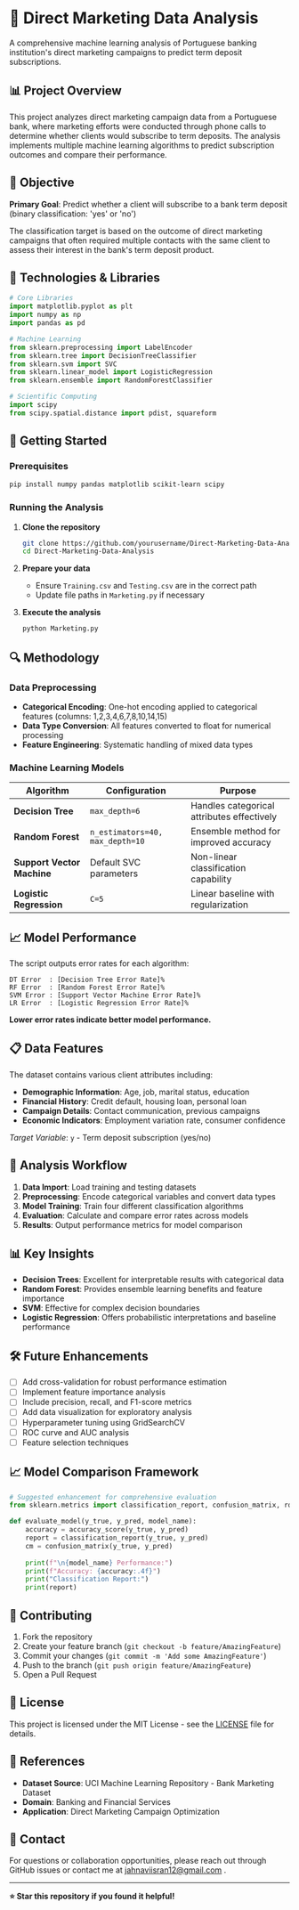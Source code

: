# 🏦 Direct Marketing Data Analysis

A comprehensive machine learning analysis of Portuguese banking institution's direct marketing campaigns to predict term deposit subscriptions.

## 📊 Project Overview

This project analyzes direct marketing campaign data from a Portuguese bank, where marketing efforts were conducted through phone calls to determine whether clients would subscribe to term deposits. The analysis implements multiple machine learning algorithms to predict subscription outcomes and compare their performance.

## 🎯 Objective

**Primary Goal**: Predict whether a client will subscribe to a bank term deposit (binary classification: 'yes' or 'no')

The classification target is based on the outcome of direct marketing campaigns that often required multiple contacts with the same client to assess their interest in the bank's term deposit product.

## 🔧 Technologies & Libraries

```python
# Core Libraries
import matplotlib.pyplot as plt
import numpy as np
import pandas as pd

# Machine Learning
from sklearn.preprocessing import LabelEncoder
from sklearn.tree import DecisionTreeClassifier
from sklearn.svm import SVC
from sklearn.linear_model import LogisticRegression
from sklearn.ensemble import RandomForestClassifier

# Scientific Computing
import scipy
from scipy.spatial.distance import pdist, squareform
```

## 🚀 Getting Started

### Prerequisites

```bash
pip install numpy pandas matplotlib scikit-learn scipy
```

### Running the Analysis

1. **Clone the repository**
   ```bash
   git clone https://github.com/yourusername/Direct-Marketing-Data-Analysis.git
   cd Direct-Marketing-Data-Analysis
   ```

2. **Prepare your data**
   - Ensure `Training.csv` and `Testing.csv` are in the correct path
   - Update file paths in `Marketing.py` if necessary

3. **Execute the analysis**
   ```bash
   python Marketing.py
   ```

## 🔍 Methodology

### Data Preprocessing
- **Categorical Encoding**: One-hot encoding applied to categorical features (columns: 1,2,3,4,6,7,8,10,14,15)
- **Data Type Conversion**: All features converted to float for numerical processing
- **Feature Engineering**: Systematic handling of mixed data types

### Machine Learning Models

| Algorithm | Configuration | Purpose |
|-----------|---------------|---------|
| **Decision Tree** | `max_depth=6` | Handles categorical attributes effectively |
| **Random Forest** | `n_estimators=40, max_depth=10` | Ensemble method for improved accuracy |
| **Support Vector Machine** | Default SVC parameters | Non-linear classification capability |
| **Logistic Regression** | `C=5` | Linear baseline with regularization |

## 📈 Model Performance

The script outputs error rates for each algorithm:

```
DT Error  : [Decision Tree Error Rate]%
RF Error  : [Random Forest Error Rate]%  
SVM Error : [Support Vector Machine Error Rate]%
LR Error  : [Logistic Regression Error Rate]%
```

**Lower error rates indicate better model performance.**

## 📋 Data Features

The dataset contains various client attributes including:
- **Demographic Information**: Age, job, marital status, education
- **Financial History**: Credit default, housing loan, personal loan
- **Campaign Details**: Contact communication, previous campaigns
- **Economic Indicators**: Employment variation rate, consumer confidence

*Target Variable*: `y` - Term deposit subscription (yes/no)

## 🔬 Analysis Workflow

1. **Data Import**: Load training and testing datasets
2. **Preprocessing**: Encode categorical variables and convert data types
3. **Model Training**: Train four different classification algorithms
4. **Evaluation**: Calculate and compare error rates across models
5. **Results**: Output performance metrics for model comparison

## 📊 Key Insights

- **Decision Trees**: Excellent for interpretable results with categorical data
- **Random Forest**: Provides ensemble learning benefits and feature importance
- **SVM**: Effective for complex decision boundaries
- **Logistic Regression**: Offers probabilistic interpretations and baseline performance

## 🛠️ Future Enhancements

- [ ] Add cross-validation for robust performance estimation
- [ ] Implement feature importance analysis
- [ ] Include precision, recall, and F1-score metrics
- [ ] Add data visualization for exploratory analysis
- [ ] Hyperparameter tuning using GridSearchCV
- [ ] ROC curve and AUC analysis
- [ ] Feature selection techniques

## 📈 Model Comparison Framework

```python
# Suggested enhancement for comprehensive evaluation
from sklearn.metrics import classification_report, confusion_matrix, roc_auc_score

def evaluate_model(y_true, y_pred, model_name):
    accuracy = accuracy_score(y_true, y_pred)
    report = classification_report(y_true, y_pred)
    cm = confusion_matrix(y_true, y_pred)
    
    print(f"\n{model_name} Performance:")
    print(f"Accuracy: {accuracy:.4f}")
    print("Classification Report:")
    print(report)
```

## 🤝 Contributing

1. Fork the repository
2. Create your feature branch (`git checkout -b feature/AmazingFeature`)
3. Commit your changes (`git commit -m 'Add some AmazingFeature'`)
4. Push to the branch (`git push origin feature/AmazingFeature`)
5. Open a Pull Request

## 📝 License

This project is licensed under the MIT License - see the [LICENSE](LICENSE) file for details.

## 🔗 References

- **Dataset Source**: UCI Machine Learning Repository - Bank Marketing Dataset
- **Domain**: Banking and Financial Services
- **Application**: Direct Marketing Campaign Optimization

## 📧 Contact

For questions or collaboration opportunities, please reach out through GitHub issues or contact me at jahnaviisran12@gmail.com .

---

**⭐ Star this repository if you found it helpful!**